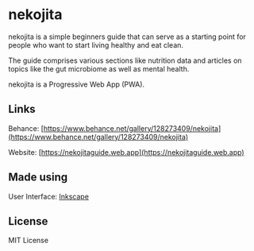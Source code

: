# nekojita

nekojita is a simple beginners guide that can serve as a starting point for people who want to start living healthy and eat clean.

The guide comprises various sections like nutrition data and articles on topics like the gut microbiome as well as mental health.

nekojita is a Progressive Web App (PWA).

## Links

Behance: [https://www.behance.net/gallery/128273409/nekojita](https://www.behance.net/gallery/128273409/nekojita)

Website: [https://nekojitaguide.web.app](https://nekojitaguide.web.app)

## Made using
User Interface: [Inkscape](https://inkscape.org/)

## License
MIT License
